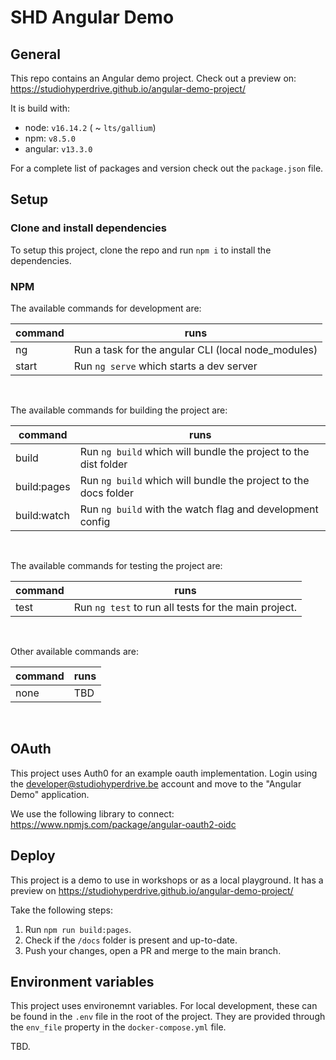 # SHD Angular Demo 

## General

This repo contains an Angular demo project.
Check out a preview on: https://studiohyperdrive.github.io/angular-demo-project/

It is build with:
- node: `v16.14.2` ( ~ `lts/gallium`)
- npm: `v8.5.0`
- angular: `v13.3.0`

For a complete list of packages and version check out the `package.json` file.

## Setup

### Clone and install dependencies
To setup this project, clone the repo and run `npm i` to install the dependencies.

### NPM

The available commands for development are:

| command      | runs                                                                                                 |
|--------------|------------------------------------------------------------------------------------------------------|
| ng           | Run a task for the angular CLI (local node_modules)                                                  |
| start        | Run `ng serve` which starts a dev server                                                             |
<br>

The available commands for building the project are:

| command     | runs                                                            |
|-------------|-----------------------------------------------------------------|
| build       | Run `ng build` which will bundle the project to the dist folder |
| build:pages | Run `ng build` which will bundle the project to the docs folder |
| build:watch | Run `ng build` with the watch flag and development config       |
<br>

The available commands for testing the project are:

| command      | runs                                                                                                 |
|--------------|------------------------------------------------------------------------------------------------------|
| test         | Run `ng test` to run all tests for the main project.                                                 |
<br>

Other available commands are:

| command      | runs                                                                                                 |
|--------------|------------------------------------------------------------------------------------------------------|
| none         | TBD                                                                                                  |
<br>

## OAuth
This project uses Auth0 for an example oauth implementation.
Login using the developer@studiohyperdrive.be account and move to the "Angular Demo" application.

We use the following library to connect:
https://www.npmjs.com/package/angular-oauth2-oidc

## Deploy

This project is a demo to use in workshops or as a local playground.
It has a preview on https://studiohyperdrive.github.io/angular-demo-project/

Take the following steps:
1. Run `npm run build:pages`.
2. Check if the `/docs` folder is present and up-to-date.
3. Push your changes, open a PR and merge to the main branch.

## Environment variables

This project uses environemnt variables. For local development, these can be found in the `.env` file in the root of the project. They are provided through the `env_file` property in the `docker-compose.yml` file.

TBD.
